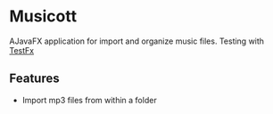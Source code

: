 # Musicott
AJavaFX application for import and organize music files.
Testing with [TestFx](https://github.com/TestFX/TestFX "TestFx")

## Features
* Import mp3 files from within a folder

